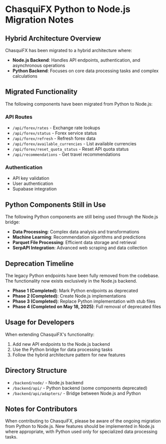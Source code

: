 # ChasquiFX Python to Node.js Migration Notes

## Hybrid Architecture Overview

ChasquiFX has been migrated to a hybrid architecture where:

- **Node.js Backend**: Handles API endpoints, authentication, and asynchronous operations
- **Python Backend**: Focuses on core data processing tasks and complex calculations

## Migrated Functionality

The following components have been migrated from Python to Node.js:

### API Routes

- `/api/forex/rates` - Exchange rate lookups
- `/api/forex/status` - Forex service status
- `/api/forex/refresh` - Refresh forex data
- `/api/forex/available_currencies` - List available currencies
- `/api/forex/reset_quota_status` - Reset API quota status
- `/api/recommendations` - Get travel recommendations

### Authentication

- API key validation
- User authentication
- Supabase integration

## Python Components Still in Use

The following Python components are still being used through the Node.js bridge:

- **Data Processing**: Complex data analysis and transformations
- **Machine Learning**: Recommendation algorithms and predictions
- **Parquet File Processing**: Efficient data storage and retrieval
- **SerpAPI Integration**: Advanced web scraping and data collection

## Deprecation Timeline

The legacy Python endpoints have been fully removed from the codebase. The functionality now exists exclusively in the Node.js backend.

- **Phase 1 (Completed)**: Mark Python endpoints as deprecated
- **Phase 2 (Completed)**: Create Node.js implementations
- **Phase 3 (Completed)**: Replace Python implementation with stub files
- **Phase 4 (Completed on May 18, 2025)**: Full removal of deprecated files

## Usage for Developers

When extending ChasquiFX's functionality:

1. Add new API endpoints to the Node.js backend
2. Use the Python bridge for data processing tasks
3. Follow the hybrid architecture pattern for new features

## Directory Structure

- `/backend/node/` - Node.js backend
- `/backend/api/` - Python backend (some components deprecated)
- `/backend/api/adapters/` - Bridge between Node.js and Python

## Notes for Contributors

When contributing to ChasquiFX, please be aware of the ongoing migration from Python to Node.js. New features should be implemented in Node.js where appropriate, with Python used only for specialized data processing tasks.
